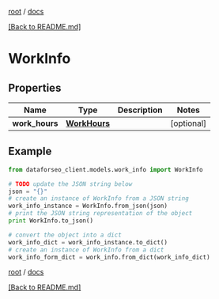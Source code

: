 [root](./../ "root") / [docs](./ "docs")

[[Back to README.md]](./../README.md "[Back to README.md]")

# WorkInfo

## Properties

Name | Type | Description | Notes
------------ | ------------- | ------------- | -------------
**work_hours** | [**WorkHours**](WorkHours.md) |  | [optional]

## Example

```python
from dataforseo_client.models.work_info import WorkInfo

# TODO update the JSON string below
json = "{}"
# create an instance of WorkInfo from a JSON string
work_info_instance = WorkInfo.from_json(json)
# print the JSON string representation of the object
print WorkInfo.to_json()

# convert the object into a dict
work_info_dict = work_info_instance.to_dict()
# create an instance of WorkInfo from a dict
work_info_form_dict = work_info.from_dict(work_info_dict)
```

  

[root](./../ "root") / [docs](./ "docs")

[[Back to README.md]](./../README.md "[Back to README.md]")